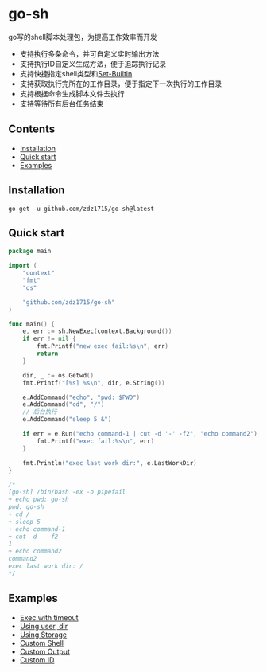 # go-sh
go写的shell脚本处理包，为提高工作效率而开发
- 支持执行多条命令，并可自定义实时输出方法
- 支持执行ID自定义生成方法，便于追踪执行记录
- 支持快捷指定shell类型和[Set-Builtin](https://www.gnu.org/software/bash/manual/html_node/The-Set-Builtin.html)
- 支持获取执行完所在的工作目录，便于指定下一次执行的工作目录
- 支持根据命令生成脚本文件去执行
- 支持等待所有后台任务结束

## Contents
- [Installation](#Installation)
- [Quick start](#quick-start)
- [Examples](#examples)
## Installation
```shell
go get -u github.com/zdz1715/go-sh@latest
```

## Quick start
```go
package main

import (
	"context"
	"fmt"
	"os"

	"github.com/zdz1715/go-sh"
)

func main() {
	e, err := sh.NewExec(context.Background())
	if err != nil {
		fmt.Printf("new exec fail:%s\n", err)
		return
	}

	dir, _ := os.Getwd()
	fmt.Printf("[%s] %s\n", dir, e.String())

	e.AddCommand("echo", "pwd: $PWD")
	e.AddCommand("cd", "/")
	// 后台执行
	e.AddCommand("sleep 5 &")

	if err = e.Run("echo command-1 | cut -d '-' -f2", "echo command2"); err != nil {
		fmt.Printf("exec fail:%s\n", err)
	}

	fmt.Println("exec last work dir:", e.LastWorkDir)
}

/*
[go-sh] /bin/bash -ex -o pipefail
+ echo pwd: go-sh
pwd: go-sh
+ cd /
+ sleep 5
+ echo command-1
+ cut -d - -f2
1
+ echo command2
command2
exec last work dir: /
*/
```
## Examples
- [Exec with timeout](./examples/timeout/main.go)
- [Using user, dir](./examples/using-user-dir/main.go)
- [Using Storage](./examples/using-storage/main.go)
- [Custom Shell](./examples/custom-shell/main.go)
- [Custom Output](./examples/custom-output/main.go)
- [Custom ID](./examples/custom-id/main.go)

